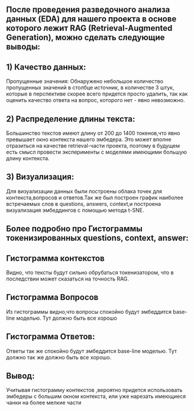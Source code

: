 ## После проведения разведочного анализа данных (EDA) для нашего проекта в основе которого лежит RAG (Retrieval-Augmented Generation), можно сделать следующие выводы:
## 1) Качество данных:
Пропущенные значения: Обнаружено небольшое количество пропущенных значений в столбце источник, в количестве 3 штук, которые в перспективе скорее всего придется просто удалить, так как оценить качество ответа на вопрос, которого нет - явно невозможно.
## 2) Распределение длины текста:
Большинство текстов имеют длину от 200 до 1400 токенов,что явно превышает окно контекста нашего эмбедера. Это может вполне отразиться на качестве retrieval-части проекта, поэтому в будущем есть смысл провести эксперименты с моделями имеющими большую длину контекста.
## 3) Визуализация:
Для визуализации данных были построены облака точек для контекста,вопросов и ответов.Так же был построен график наиболее встречаемых слов в questions, answers, context,и
построена визуализация эмбеддингов с помощью метода t-SNE.
## Более подробно про Гистограммы токенизированных questions, context, answer:
## Гистограмма контекстов
Видно, что тексты будут сильно обрубаться токенизатором, что в последствии может сказаться на точность RAG.
## Гистограмма Вопросов
Из гистограммы видно,что вопросы спокойно будут эмбеддится base-line моделью. Тут должно быть все хорошо
## Гистограмма Ответов:
Ответы так же спокойно будут эмбеддится base-line моделью. Тут должно так же должно быть все хорошо.
## Вывод:
Учитывая гистограмму контекстов ,вероятно придется использовать эмбедеры с большим окном контекста, или уже нарезать имеющиеся чанки на более мелкие части

